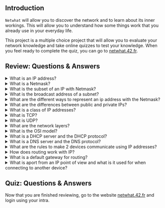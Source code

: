 ## Introduction
`Netwhat` will allow you to discover the network and to learn about its inner workings. This will allow you to understand how some things work that you already use in your everyday life.

This project is a multiple choice project that will allow you to evaluate your network knowledge and take online quizzes to test your knowledge. When you feel ready to complete the quiz, you can go to [netwhat.42.fr](netwhat.42.fr).

## Review: Questions & Answers

<details>
<summary>What is an IP address?</summary>

<blockquote>
IP Addresses are similar to your home address but for your computer. IP addresses are unique series of numbers that identify who you are. An example of an IP address is: 192.168.1.1. You are constantly sending messages to the youtube.server.ip.address and are receiving return messages from the server onto your computer. Each computer have a unique IP address, similar to how a house has
a unique home address.

These IP addresses are sent as a series of 1's and 0's.

As a result, the 192.168.1.1. represents an IP address that has 32-bits (each number before the "." is represented as 8 bits). To slow down the rate at which IP addresses are used up, Network Address Translation (NAT) takes multiple addresses from inside the network and presents a single IP addresses that points out to the Internet. 

The Internet has an exact set of guidelines that needs to be followed by a device to connect to it. These guides are known as **protocol**. Every website, such as www.google.com, has a unique IP address that is masked by the website name.

There are two main types of IP addresses: IPv4 and IPv6.
</blockquote>

**IPv4: 66.171.248.170** 


4 groups of numbers (as previously mentioned above) that can range from 0 to 255.


**IPv6: 2001:0db8:85a3:0000:0000:8a2e:0370:7334** 

When IP addresses was running out, IPv6 was formed to offer the maximum number of IP addresses that will, in theory, not run out. It consists of 8 groups of 4 hexadecimal digits

In short, IP addresses allow you to communicate with other devices over the Internet.


**References**

1. [IP addresses. explained](https://www.youtube.com/watch?v=7_-qWlvQQtY)

2. [Basic Understanding of IP Addresses](https://whatismyipaddress.com/ip-address)
</details>

<details>
<summary>What is a Netmask?</summary>
</details>

<details>
<summary>What is the subset of an IP with Netmask?</summary>
</details>

<details>
<summary>What is the broadcast address of a subnet?</summary>
</details>

<details>
<summary>What are the different ways to represent an ip address with the Netmask?</summary>
</details>

<details>
<summary>What are the differences between public and private IPs?</summary>
</details>

<details>
<summary>What is a class of IP addresses?</summary>
</details>

<details>
<summary>What is TCP?</summary>
</details>

<details>
<summary>What is UDP?</summary>
</details>

<details>
<summary>What are the network layers?</summary>
</details>

<details>
<summary>What is the OSI model?</summary>
</details>

<details>
<summary>What is a DHCP server and the DHCP protocol?</summary>
</details>

<details>
<summary>What is a DNS server and the DNS protocol?</summary>
</details>

<details>
<summary>What are the rules to make 2 devices communicate using IP addresses?</summary>
</details>

<details>
<summary>How does routing work with IP?</summary>
</details>

<details>
<summary>What is a default gateway for routing?</summary>
</details>

<details>
<summary>What is aport from an IP point of view and what is it used for when connecting to another device?</summary>
</details>

## Quiz: Questions & Answers
Now that you are finished reviewing, go to the website [netwhat.42.fr](https://netwhat.42.fr/) and login using your intra.
